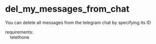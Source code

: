 # del_my_messages_from_chat
You can delete all messages from the telegram chat by specifying its ID


requirements:<br>
&nbsp;&nbsp;&nbsp;&nbsp;telethone<br>
